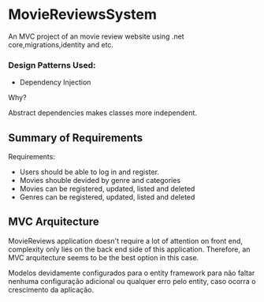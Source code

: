 # MovieReviewsSystem
An MVC project of an movie review website using .net core,migrations,identity and etc.


### Design Patterns Used: 

- Dependency Injection 

Why? 

Abstract dependencies makes classes more independent. 

## Summary of Requirements 


Requirements: 
- Users should be able to log in and register. 
- Movies shouble devided by genre and categories 
- Movies can be registered, updated, listed and deleted
- Genres can be registered, updated, listed and deleted



## MVC Arquitecture 

MovieReviews application doesn't require a lot of attention on front end, complexity only  lies  on the back end side of this application. Therefore, an
MVC arquitecture seems to be the best option in this case. 

Modelos devidamente configurados para o entity framework para não faltar nenhuma configuração adicional ou qualquer erro pelo entity,
caso ocorra o crescimento  da aplicação.

